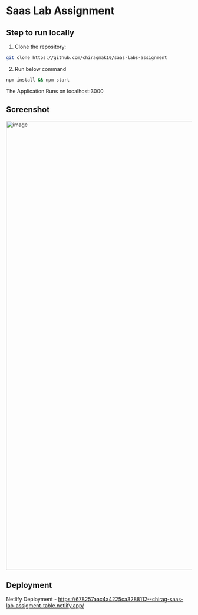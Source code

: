 # Saas Lab Assignment


## Step to run locally

1. Clone the repository:
```bash
git clone https://github.com/chiragmak10/saas-labs-assignment
```
2. Run below command
```bash
npm install && npm start
```
The Application Runs on localhost:3000



## **Screenshot**

<img width="1216" alt="image" src="https://github.com/user-attachments/assets/991ab69c-9ebb-4254-a489-1a124d69ce5e" />


## **Deployment**

Netlify Deployment - https://678257aac4a4225ca3288112--chirag-saas-lab-assigment-table.netlify.app/
